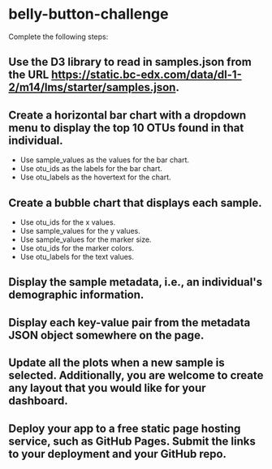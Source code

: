# belly-button-challenge
Complete the following steps:
## Use the D3 library to read in samples.json from the URL https://static.bc-edx.com/data/dl-1-2/m14/lms/starter/samples.json.

## Create a horizontal bar chart with a dropdown menu to display the top 10 OTUs found in that individual.
- Use sample_values as the values for the bar chart.
- Use otu_ids as the labels for the bar chart.
- Use otu_labels as the hovertext for the chart.

## Create a bubble chart that displays each sample.
- Use otu_ids for the x values.
- Use sample_values for the y values.
- Use sample_values for the marker size.
- Use otu_ids for the marker colors.
- Use otu_labels for the text values.

## Display the sample metadata, i.e., an individual's demographic information.

## Display each key-value pair from the metadata JSON object somewhere on the page.

## Update all the plots when a new sample is selected. Additionally, you are welcome to create any layout that you would like for your dashboard.

## Deploy your app to a free static page hosting service, such as GitHub Pages. Submit the links to your deployment and your GitHub repo.
